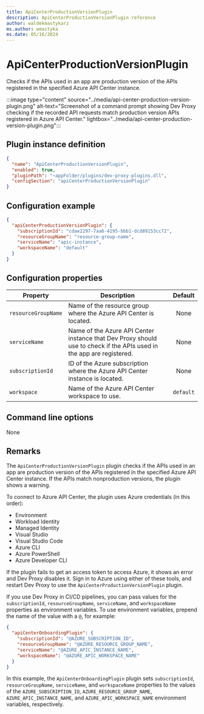 ```yaml
---
title: ApiCenterProductionVersionPlugin
description: ApiCenterProductionVersionPlugin reference
author: waldekmastykarz
ms.author: wmastyka
ms.date: 05/16/2024
---
```


# ApiCenterProductionVersionPlugin

Checks if the APIs used in an app are production version of the APIs registered in the specified Azure API Center instance.

:::image type="content" source="../media/api-center-production-version-plugin.png" alt-text="Screenshot of a command prompt showing Dev Proxy checking if the recorded API requests match production version APIs registered in Azure API Center." lightbox="../media/api-center-production-version-plugin.png":::

## Plugin instance definition

```json
{
  "name": "ApiCenterProductionVersionPlugin",
  "enabled": true,
  "pluginPath": "~appFolder/plugins/dev-proxy-plugins.dll",
  "configSection": "apiCenterProductionVersionPlugin"
}
```

## Configuration example

```json
{
  "apiCenterProductionVersionPlugin": {
    "subscriptionId": "cdae2297-7aa6-4195-bbb1-dcd89153cc72",
    "resourceGroupName": "resource-group-name",
    "serviceName": "apic-instance",
    "workspaceName": "default"
  }
}
```

## Configuration properties

| Property | Description | Default |
|----------|-------------|:-------:|
| `resourceGroupName` | Name of the resource group where the Azure API Center is located. | None |
| `serviceName` | Name of the Azure API Center instance that Dev Proxy should use to check if the APIs used in the app are registered. | None |
| `subscriptionId` | ID of the Azure subscription where the Azure API Center instance is located. | None |
| `workspace` | Name of the Azure API Center workspace to use. | `default` |

## Command line options

None

## Remarks

The `ApiCenterProductionVersionPlugin` plugin checks if the APIs used in an app are production version of the APIs registered in the specified Azure API Center instance. If the APIs match nonproduction versions, the plugin shows a warning.

To connect to Azure API Center, the plugin uses Azure credentials (in this order):

- Environment
- Workload Identity
- Managed Identity
- Visual Studio
- Visual Studio Code
- Azure CLI
- Azure PowerShell
- Azure Developer CLI

If the plugin fails to get an access token to access Azure, it shows an error and Dev Proxy disables it. Sign in to Azure using either of these tools, and restart Dev Proxy to use the `ApiCenterProductionVersionPlugin` plugin.

If you use Dev Proxy in CI/CD pipelines, you can pass values for the `subscriptionId`, `resourceGroupName`, `serviceName`, and `workspaceName` properties as environment variables. To use environment variables, prepend the name of the value with a `@`, for example:

```json
{
  "apiCenterOnboardingPlugin": {
    "subscriptionId": "@AZURE_SUBSCRIPTION_ID",
    "resourceGroupName": "@AZURE_RESOURCE_GROUP_NAME",
    "serviceName": "@AZURE_APIC_INSTANCE_NAME",
    "workspaceName": "@AZURE_APIC_WORKSPACE_NAME"
  }
}
```

In this example, the `ApiCenterOnboardingPlugin` plugin sets `subscriptionId`, `resourceGroupName`, `serviceName`, and `workspaceName` properties to the values of the `AZURE_SUBSCRIPTION_ID`, `AZURE_RESOURCE_GROUP_NAME`, `AZURE_APIC_INSTANCE_NAME`, and `AZURE_APIC_WORKSPACE_NAME` environment variables, respectively.
